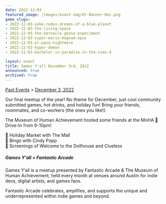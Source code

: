 ```yaml
---
date: 2022-12-03
featured_image: /images/event-img/GY-Banner-Dec.png
game_slugs:
- 2022-12-03-yoko-redux-dreams-of-a-blue-planet
- 2022-12-03-the-living-space
- 2022-12-03-the-barnacle-goose-experiment
- 2022-12-03-super-mario-magnum-opus
- 2022-12-03-el-paso-nightmare
- 2022-12-03-hyper-demon
- 2022-12-03-bachelor-in-paradise-in-the-sims-4

layout: event
title: Games Y'all December 3rd, 2022
announced: true
archived: true
---
```


[Past Events](../html/events.html) > [December 3, 2022](event-december-2022.html)

Our final meetup of the year! No theme for December, just cool community submitted games, hot drinks, and holiday fun! Bring your friends, roommates, and co-workers (the ones you like!).

The Museum of Human Achievement hosted some friends at the MoHA 🚗 Drive-In from 6-10pm!  
  
🎁 Holiday Market with The Mall  
🔮 Bingo with Cindy Popp  
🎥 Screenings of Welcome to the Dollhouse and Clueless  

##### Games Y'all + Fantastic Arcade

Games Y’all is a meetup presented by Fantastic Arcade & The Museum of Human Achievement, held every month at venues around Austin for indie devs, digital artists, and games fans.
  
Fantastic Arcade celebrates, amplifies, and supports the unique and underrepresented within indie games and beyond.
